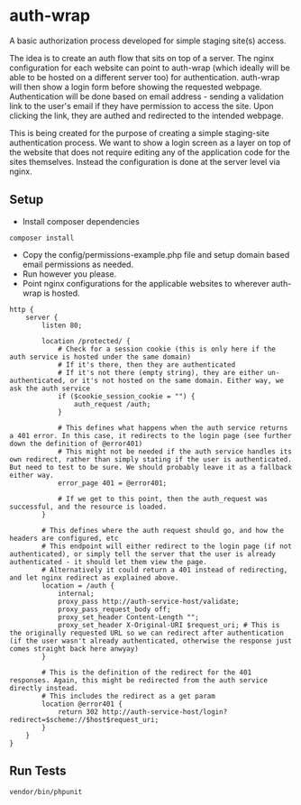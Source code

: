 # auth-wrap
A basic authorization process developed for simple staging site(s) access.

The idea is to create an auth flow that sits on top of a server. The nginx configuration for each website can point to auth-wrap (which ideally will be able to be hosted on a different server too) for authentication.
auth-wrap will then show a login form before showing the requested webpage.
Authentication will be done based on email address - sending a validation link to the user's email if they have permission to access the site. Upon clicking the link, they are authed and redirected to the intended webpage.

This is being created for the purpose of creating a simple staging-site authentication process. We want to show a login screen as a layer on top of the website that does not require editing any of the application code for the sites themselves. Instead the configuration is done at the server level via nginx. 

## Setup
 - Install composer dependencies
```
composer install
```
 - Copy the config/permissions-example.php file and setup domain based email permissions as needed.
 - Run however you please.
 - Point nginx configurations for the applicable websites to wherever auth-wrap is hosted.
```nginx
http {
    server {
        listen 80;

        location /protected/ {
            # Check for a session cookie (this is only here if the auth service is hosted under the same domain)
            # If it's there, then they are authenticated
            # If it's not there (empty string), they are either un-authenticated, or it's not hosted on the same domain. Either way, we ask the auth service
            if ($cookie_session_cookie = "") {
                auth_request /auth;
            }

            # This defines what happens when the auth service returns a 401 error. In this case, it redirects to the login page (see further down the definition of @error401)
            # This might not be needed if the auth service handles its own redirect, rather than simply stating if the user is authenticated. But need to test to be sure. We should probably leave it as a fallback either way.
            error_page 401 = @error401; 

            # If we get to this point, then the auth_request was successful, and the resource is loaded.
        }

        # This defines where the auth request should go, and how the headers are configured, etc
        # This endpoint will either redirect to the login page (if not authenticated), or simply tell the server that the user is already authenticated - it should let them view the page.
        # Alternatively it could return a 401 instead of redirecting, and let nginx redirect as explained above.
        location = /auth {
            internal;
            proxy_pass http://auth-service-host/validate;
            proxy_pass_request_body off;
            proxy_set_header Content-Length "";
            proxy_set_header X-Original-URI $request_uri; # This is the originally requested URL so we can redirect after authentication (if the user wasn't already authenticated, otherwise the response just comes straight back here anwyay)
        }

        # This is the definition of the redirect for the 401 responses. Again, this might be redirected from the auth service directly instead.
        # This includes the redirect as a get param
        location @error401 {
            return 302 http://auth-service-host/login?redirect=$scheme://$host$request_uri;
        }
    }
}

```

## Run Tests
```
vendor/bin/phpunit
```
